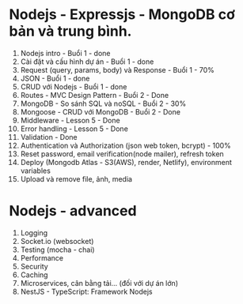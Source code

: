 # Nodejs - Expressjs - MongoDB cơ bản và trung bình.

1. Nodejs intro - Buổi 1 - done
2. Cài đặt và cấu hình dự án - Buổi 1 - done
3. Request (query, params, body) và Response - Buổi 1 - 70%
4. JSON - Buổi 1 - done
5. CRUD với Nodejs - Buổi 1 - done
6. Routes - MVC Design Pattern - Buổi 2 - Done
7. MongoDB - So sánh SQL và noSQL - Buổi 2 - 30%
8. Mongoose - CRUD với MongoDB - Buổi 2 - Done
9. Middleware - Lesson 5 - Done
10. Error handling - Lesson 5 - Done
11. Validation - Done
12. Authentication và Authorization (json web token, bcrypt) - 100%
13. Reset password, email verification(node mailer), refresh token
14. Deploy (Mongodb Atlas - S3(AWS), render, Netlify), environment variables
15. Upload và remove file, ảnh, media

# Nodejs - advanced

1. Logging
2. Socket.io (websocket)
3. Testing (mocha - chai)
4. Performance
5. Security
6. Caching
7. Microservices, cân bằng tải... (đối với dự án lớn)
8. NestJS - TypeScript: Framework Nodejs
